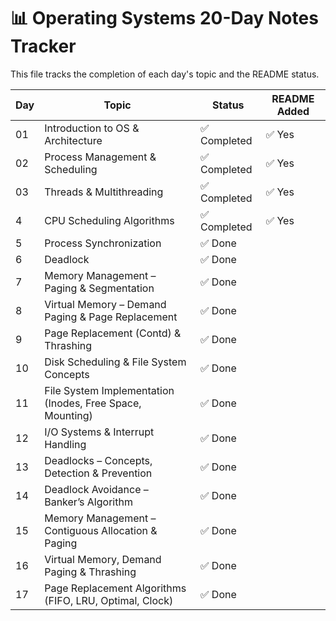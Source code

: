 # 📊 Operating Systems 20-Day Notes Tracker

This file tracks the completion of each day's topic and the README status.

| Day | Topic                                                     | Status       | README Added |
| --- | --------------------------------------------------------- | ------------ | ------------ |
| 01  | Introduction to OS & Architecture                         | ✅ Completed | ✅ Yes       |
| 02  | Process Management & Scheduling                           | ✅ Completed | ✅ Yes       |
| 03  | Threads & Multithreading                                  | ✅ Completed | ✅ Yes       |
| 4   | CPU Scheduling Algorithms                                 | ✅ Completed | ✅ Yes       |
| 5   | Process Synchronization                                   | ✅ Done      |
| 6   | Deadlock                                                  | ✅ Done      |
| 7   | Memory Management – Paging & Segmentation                 | ✅ Done      |
| 8   | Virtual Memory – Demand Paging & Page Replacement         | ✅ Done      |
| 9   | Page Replacement (Contd) & Thrashing                      | ✅ Done      |
| 10  | Disk Scheduling & File System Concepts                    | ✅ Done      |
| 11  | File System Implementation (Inodes, Free Space, Mounting) | ✅ Done      |
| 12  | I/O Systems & Interrupt Handling                          | ✅ Done      |
| 13  | Deadlocks – Concepts, Detection & Prevention              | ✅ Done      |
| 14  | Deadlock Avoidance – Banker’s Algorithm                   | ✅ Done      |
| 15  | Memory Management – Contiguous Allocation & Paging        | ✅ Done      |
| 16  | Virtual Memory, Demand Paging & Thrashing                 | ✅ Done      |
| 17  | Page Replacement Algorithms (FIFO, LRU, Optimal, Clock)   | ✅ Done      |
